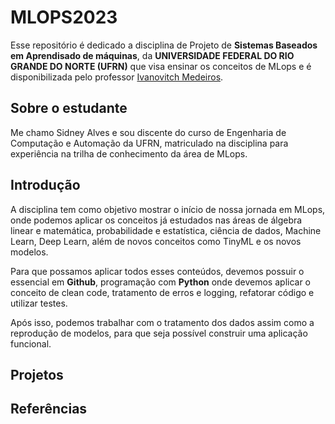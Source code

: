 # MLOPS2023

Esse repositório é dedicado a disciplina de Projeto de **Sistemas Baseados em Aprendisado de máquinas**, da **UNIVERSIDADE FEDERAL DO RIO GRANDE DO NORTE (UFRN)** que visa ensinar os conceitos de MLops e é disponibilizada pelo professor [Ivanovitch Medeiros](https://github.com/ivanovitchm).

## Sobre o estudante

Me chamo Sidney Alves e sou discente do curso de Engenharia de Computação e Automação da UFRN, matriculado na disciplina para experiência na trilha de conhecimento da área de MLops.

## Introdução

A disciplina tem como objetivo mostrar o início de nossa jornada em MLops, onde podemos aplicar os conceitos já estudados nas áreas de álgebra linear e matemática, probabilidade e estatística, ciência de dados, Machine Learn, Deep Learn, além de novos conceitos como TinyML e os novos modelos.

Para que possamos aplicar todos esses conteúdos, devemos possuir o essencial em **Github**, programação com **Python** onde devemos aplicar o conceito de clean code, tratamento de erros e logging, refatorar código e utilizar testes.

Após isso, podemos trabalhar com o tratamento dos dados assim como a reprodução de modelos, para que seja possível construir uma aplicação funcional.

## Projetos
## Referências
